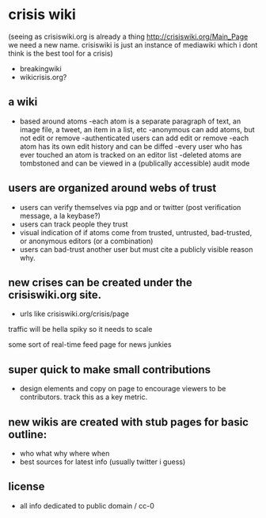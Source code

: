# crisis wiki

(seeing as crisiswiki.org is already a thing http://crisiswiki.org/Main_Page we need a new name. crisiswiki is just an instance of mediawiki which i dont think is the best tool for a crisis)
- breakingwiki
- wikicrisis.org?

## a wiki
- based around atoms
-each atom is a separate paragraph of text, an image file, a tweet, an item in a list, etc
-anonymous can add atoms, but not edit or remove
-authenticated users can add edit or remove
-each atom has its own edit history and can be diffed
-every user who has ever touched an atom is tracked on an editor list
-deleted atoms are tombstoned and can be viewed in a (publically accessible) audit mode

## users are organized around webs of trust
- users can verify themselves via pgp and or twitter (post verification message, a la keybase?)
- users can track people they trust
- visual indication of if atoms come from trusted, untrusted, bad-trusted, or anonymous editors (or a combination)
- users can bad-trust another user but must cite a publicly visible reason why.

## new crises can be created under the crisiswiki.org site.
- urls like crisiswiki.org/crisis/page

traffic will be hella spiky so it needs to scale

some sort of real-time feed page for news junkies

## super quick to make small contributions
- design elements and copy on page to encourage viewers to be contributors. track this as a key metric.

## new wikis are created with stub pages for basic outline:
- who what why where when
- best sources for latest info (usually twitter i guess)

## license
- all info dedicated to public domain / cc-0
